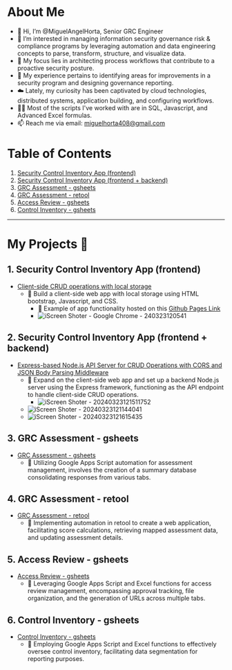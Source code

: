 # About Me
- 👋 Hi, I’m @MiguelAngelHorta, Senior GRC Engineer
- 👀 I’m interested in managing information security governance risk & compliance programs by leveraging automation and data engineering concepts to parse, transform, structure, and visualize data.
- 🧘 My focus lies in architecting process workflows that contribute to a proactive security posture. 
- 🌱 My experience pertains to identifying areas for improvements in a security program and designing governance reporting.
- ☁️ Lately, my curiosity has been captivated by cloud technologies, distributed systems, application building, and configuring workflows.
- 🧑‍💻 Most of the scripts I've worked with are in SQL, Javascript, and Advanced Excel formulas.
- 📫 Reach me via email: miguelhorta408@gmail.com

# Table of Contents

1. [Security Control Inventory App (frontend)](#security-control-inventory-app-frontend)
2. [Security Control Inventory App (frontend + backend)](#security-control-inventory-app-backend)
3. [GRC Assessment - gsheets](#grc-assessment-gsheets)
4. [GRC Assessment - retool](#grc-assessment-retool)
5. [Access Review - gsheets](#access-review-gsheets)
6. [Control Inventory - gsheets](#control-inventory-gsheets)

---

# My Projects 🚀

<a name="security-control-inventory-app-frontend"></a>


## 1. Security Control Inventory App (frontend)
- [Client-side CRUD operations with local storage](https://github.com/MiguelAngelHorta/CRUD-App)
    - 🔨 Build a client-side web app with local storage using HTML bootstrap, Javascript, and CSS.
        - 🎯 Example of app functionality hosted on this [Github Pages Link](https://miguelangelhorta.github.io/Security-Controls-Inventory/)
        - ![iScreen Shoter - Google Chrome - 240323120541](https://github.com/MiguelAngelHorta/MiguelAngelHorta/assets/106134627/8bb3a283-4af3-45e3-8a41-a57371d1797e)


<a name="security-control-inventory-app-backend"></a>

## 2. Security Control Inventory App (frontend + backend)
- [Express-based Node.js API Server for CRUD Operations with CORS and JSON Body Parsing Middleware](https://github.com/MiguelAngelHorta/API-Server)
    - 🔨 Expand on the client-side web app and set up a backend Node.js server using the Express framework, functioning as the API endpoint to handle client-side CRUD operations.
       - ![iScreen Shoter - 20240323121511752](https://github.com/MiguelAngelHorta/MiguelAngelHorta/assets/106134627/ad8a3975-33ab-4eae-8c00-ca87fee93d31)
    - ![iScreen Shoter - 20240323121144041](https://github.com/MiguelAngelHorta/MiguelAngelHorta/assets/106134627/cfe65915-c790-4d77-9ff3-f79fd37eab97)
    - ![iScreen Shoter - 20240323121615435](https://github.com/MiguelAngelHorta/MiguelAngelHorta/assets/106134627/611b0cd1-d98b-4996-b5f8-e93d2041353a)


<a name="grc-assessment-gsheets"></a>

## 3. GRC Assessment - gsheets
- [GRC Assessment - gsheets](https://github.com/MiguelAngelHorta/GRC_Assessment/tree/main?tab=readme-ov-file#grc-assessment)
    - 🔨 Utilizing Google Apps Script automation for assessment management, involves the creation of a summary database consolidating responses from various tabs.

<a name="grc-assessment-retool"></a>

## 4. GRC Assessment - retool
- [GRC Assessment - retool](https://github.com/MiguelAngelHorta/Retool-Assessment/tree/main)
    - 🔨 Implementing automation in retool to create a web application, facilitating score calculations, retrieving mapped assessment data, and updating assessment details.

<a name="access-review-gsheets"></a>

## 5. Access Review - gsheets
- [Access Review - gsheets](https://github.com/MiguelAngelHorta/Access-Reviews)
    - 🔨 Leveraging Google Apps Script and Excel functions for access review management, encompassing approval tracking, file organization, and the generation of URLs across multiple tabs.

<a name="control-inventory-gsheets"></a>

## 6. Control Inventory - gsheets
- [Control Inventory - gsheets](https://github.com/MiguelAngelHorta/Control-Inventory)
    - 🔨 Employing Google Apps Script and Excel functions to effectively oversee control inventory, facilitating data segmentation for reporting purposes.



<!---
MiguelAngelHorta/MiguelAngelHorta is a ✨ special ✨ repository because its `README.md` (this file) appears on your GitHub profile.
You can click the Preview link to take a look at your changes.
--->
